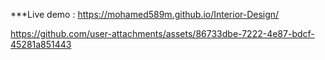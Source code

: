 ***Live demo : https://mohamed589m.github.io/Interior-Design/

https://github.com/user-attachments/assets/86733dbe-7222-4e87-bdcf-45281a851443

